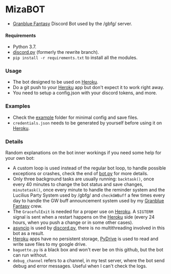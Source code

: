 # MizaBOT  
* [Granblue Fantasy](http://game.granbluefantasy.jp) Discord Bot used by the /gbfg/ server.  
#### Requirements  
* Python 3.7.  
* [discord.py](https://github.com/Rapptz/discord.py) (formerly the rewrite branch).  
* `pip install -r requirements.txt` to install all the modules.  
### Usage  
* The bot designed to be used on [Heroku](https://www.heroku.com).  
* Do a git push to your [Heroku](https://www.heroku.com) app but don't expect it to work right away.  
* You need to setup a config.json with your discord tokens, and more.  
### Examples  
* Check the [example](https://github.com/MizaGBF/MizaBOT/tree/master/example) folder for minimal config and save files.  
* `credentials.json` needs to be generated by yourself before using it on [Heroku](https://www.heroku.com).  
### Details  
Random explanations on the bot inner workings if you need some help for your own bot:  
* A custom loop is used instead of the regular bot loop, to handle possible exceptions or crashes, check the end of [bot.py](https://github.com/MizaGBF/MizaBOT/blob/master/bot.py) for more details.  
* Only three background tasks are usually running: `backtask()`, once every 40 minutes to change the bot status and save changes, `minutetask()`, once every minute to handle the reminder system and the Lucilius Party System used by /gbfg/ and `checkGWBuff` a few times every day to handle the GW buff announcement system used by my [Granblue Fantasy](http://game.granbluefantasy.jp) crew.  
* The `GracefulExit` is needed for a proper use on [Heroku](https://www.heroku.com). A `SIGTERM` signal is sent when a restart happens on the [Heroku](https://www.heroku.com) side (every 24 hours, when you push a change or in some other cases).  
* [asyncio](https://docs.python.org/3/library/asyncio.html) is used by [discord.py](https://github.com/Rapptz/discord.py), there is no multithreading involved in this bot as a result.  
* [Heroku](https://www.heroku.com) apps have no persistent storage, [PyDrive](https://pypi.org/project/PyDrive/) is used to read and write save files to my google drive.  
* `baguette.py` is a black box and won't ever be on this github, but the bot can run without.  
* `debug_channel` refers to a channel, in my test server, where the bot send debug and error messages. Useful when I can't check the logs.  